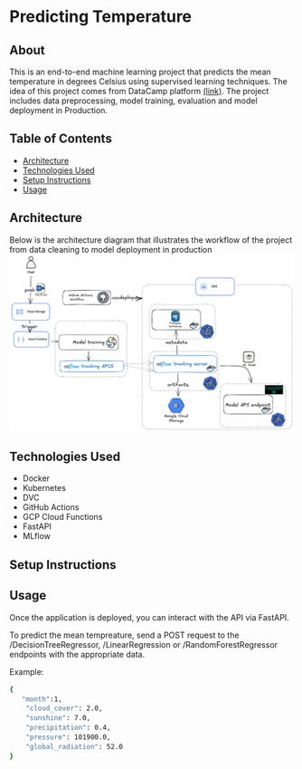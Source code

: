 # Predicting Temperature

## About

This is an end-to-end machine learning project that predicts the mean temperature in degrees Celsius using supervised learning techniques. The idea of this project comes from DataCamp platform [(link)](https://app.datacamp.com/learn/projects/predicting_temperature_in_london).
The project includes data preprocessing, model training, evaluation and model deployment in Production.


## Table of Contents
- [Architecture](#architecture)
- [Technologies Used](#technologies-used)
- [Setup Instructions](#setup-instructions)
- [Usage](#usage)


## Architecture
Below is the architecture diagram that illustrates the workflow of the project from data cleaning to model deployment in production
![Image](docs/project_architecture.png)

## Technologies Used
- Docker
- Kubernetes
- DVC
- GitHub Actions
- GCP Cloud Functions
- FastAPI
- MLflow

## Setup Instructions

## Usage
Once the application is deployed, you can interact with the API via FastAPI.

To predict the mean tempreature, send a POST request to the /DecisionTreeRegressor, /LinearRegression or /RandomForestRegressor endpoints with the appropriate data.

Example:
```bash
{
   "month":1,
    "cloud_cover": 2.0,
    "sunshine": 7.0,
    "precipitation": 0.4,
    "pressure": 101900.0,
    "global_radiation": 52.0
}
```